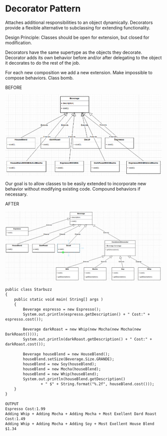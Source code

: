 # Decorator Pattern
Attaches additional responsibilities to an object dynamically. Decorators provide a flexible alternative to subclassing for extending functionality.

Design Principle: Classes should be open for extension, but closed for modification.

Decorators have the same supertype as the objects they decorate. Decorator adds its own behavior before and/or after delegating to the object it 
decorates to do the rest of the job. 

For each new composition we add a new extension. Make impossible to compose behaviors. Class bomb.

BEFORE

![img.png](src/images/img.png)

Our goal is to allow classes to be easily extended to incorporate new behavior without modifying existing code. Compound behaviors if necessary.

AFTER

![img.png](src/images/img1.png)


```
public class Starbuzz
{
    public static void main( String[] args )
    {
        Beverage espresso = new Espresso();
        System.out.println(espresso.getDescription() + " Cost:" + espresso.cost());

        Beverage darkRoast = new Whip(new Mocha(new Mocha(new DarkRoast())));
        System.out.println(darkRoast.getDescription() + " Cost:" + darkRoast.cost());

        Beverage houseBlend = new HouseBlend();
        houseBlend.setSize(Beverage.Size.GRANDE);
        houseBlend = new Soy(houseBlend);
        houseBlend = new Mocha(houseBlend);
        houseBlend = new Whip(houseBlend);
        System.out.println(houseBlend.getDescription()
                + " $" + String.format("%.2f", houseBlend.cost()));
    }
}

OUTPUT
Espresso Cost:1.99
Adding Whip + Adding Mocha + Adding Mocha + Most Exellent Dard Roast Cost:1.49
Adding Whip + Adding Mocha + Adding Soy + Most Exellent House Blend $1.34
```